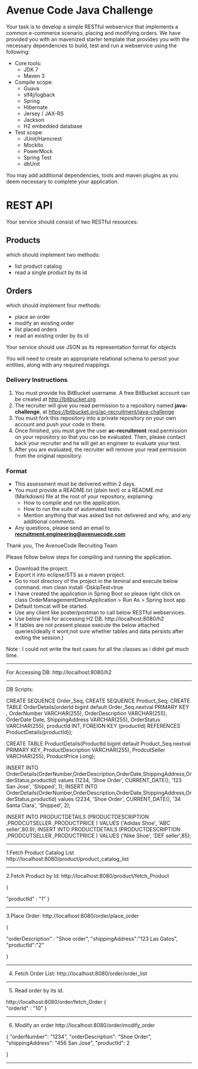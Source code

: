 # Avenue Code Java Challenge

Your task is to develop a simple RESTful webservice that implements a common e-commerce scenario, placing and modifying orders. We have provided you with an mavenized starter template that provides you with the necessary dependencies to build, test and run a webservice using the following:

- Core tools:
    - JDK 7
    - Maven 3
- Compile scope:
    - Guava
    - slf4j/logback
    - Spring
    - Hibernate
    - Jersey / JAX-RS
    - Jackson
    - H2 embedded database
- Test scope:
    - JUnit/Hamcrest
    - Mockito
    - PowerMock
    - Spring Test
    - dbUnit

You may add additional dependencies, tools and maven plugins as you deem necessary to complete your application. 

# REST API

Your service should consist of two RESTful resources:

## Products
	
which should implement two methods:
		
- list product catalog
- read a single product by its id
			
## Orders
	
which should implement four methods:
		
- place an order
- modify an existing order
- list placed orders
- read an existing order by its id
			
Your service should use JSON as its representation format for objects
			
You will need to create an appropriate relational schema to persist your entities, along with any required mappings.

### Delivery Instructions ###

1. You must provide his BitBucket username. A free BitBucket account can be created at http://bitbucket.org
1. The recruiter will give you read permission to a repository named **java-challenge**, at https://bitbucket.org/ac-recruitment/java-challenge
1. You must fork this repository into a private repository on your own account and push your code in there.
1. Once finished, you must give the user **ac-recruitment** read permission on your repository so that you can be evaluated. Then, please contact back your recruiter and he will get an engineer to evaluate your test.
1. After you are evaluated, the recruiter will remove your read permission from the original repository.

### Format ###

* This assessment must be delivered within 2 days.
* You must provide a README.txt (plain text) or a README.md (Markdown) file at the root of your repository, explaining:
    * How to compile and run the application.
    * How to run the suite of automated tests.
    * Mention anything that was asked but not delivered and why, and any additional comments.
* Any questions, please send an email to **recruitment.engineering@avenuecode.com**

Thank you,
The AvenueCode Recruiting Team




Please follow below steps for compiling and running the application.

- Download the project.
- Export it into eclipse/STS as a maven project.
- Go to root directory of the project in the teminal and execute below command.
mvn clean install -DskipTest=true
- I have created the appilcation in Spring Boot so please right click on class OrderManagementDemoApplication > Run As > Spring boot app.
- Default tomcat will be started.
- Use any client like poster/postman to call below RESTful webservices.
- Use below link for accessing H2 DB.
  http://localhost:8080/h2
- If tables are not present please execute the below attached queries(ideally it wont,not sure whether tables and data persists after exiting the session.)
 
 Note : I could not write the test cases for all the classes as i didnt get much time.

******************************************************************************
For Accessing DB:
http://localhost:8080/h2

******************************************************************************
DB Scripts:

CREATE SEQUENCE Order_Seq;
CREATE SEQUENCE Product_Seq;
CREATE TABLE OrderDetails(orderId bigint default Order_Seq.nextval PRIMARY KEY ,
							OrderNumber VARCHAR(255),
							OrderDescription VARCHAR(255),
							OrderDate Date, 
							ShippingAddress VARCHAR(255), 
							OrderStatus VARCHAR(255), 
	 						productId INT, 
	 						FOREIGN KEY (productId) REFERENCES ProductDetails(productId));
	 						
	 						
CREATE TABLE ProductDetails(ProductId bigint default Product_Seq.nextval PRIMARY KEY,
							ProductDescription VARCHAR(255),
							ProdcutSeller VARCHAR(255),
							ProductPrice Long);
							
INSERT INTO OrderDetails(OrderNumber,OrderDescription,OrderDate,ShippingAddress,OrderStatus,productId) values (1234, 'Shoe Order', CURRENT_DATE(), '123 San Jose', 'Shipped', 1);
INSERT INTO OrderDetails(OrderNumber,OrderDescription,OrderDate,ShippingAddress,OrderStatus,productId) values (2234, 'Shoe Order', CURRENT_DATE(), '34 Santa Clara', 'Shipped', 2);

INSERT INTO PRODUCTDETAILS (PRODUCTDESCRIPTION ,PRODCUTSELLER ,PRODUCTPRICE ) VALUES ('Adidas Shoe', 'ABC seller',80.9);
INSERT INTO PRODUCTDETAILS (PRODUCTDESCRIPTION ,PRODCUTSELLER ,PRODUCTPRICE ) VALUES ('Nike Shoe', 'DEF seller',85);


******************************************************************************

1.Fetch Product Catalog List
http://localhost:8080/product/product_catalog_list

******************************************************************************

2.Fetch Product by Id:
http://localhost:8080/product/fetch_Product

{
	
"productId" : "1"
}

******************************************************************************

3.Place Order:
http://localhost:8080/order/place_order

{
	
"orderDescription" : "Shoe order",
"shippingAddress":"123 Las Gatos",
"productId":"2"

}

******************************************************************************
4. Fetch Order List:
http://localhost:8080/order/order_list

******************************************************************************

5. Read order by its id.

http://localhost:8080/order/fetch_Order
{	
"orderId" : "10"
}

******************************************************************************

6. Modify an order
http://localhost:8080/order/modify_order

{
"orderNumber": "1234",
"orderDescription": "Shoe Order",
"shippingAddress": "456 San Jose",
"productId": 2
            
}
******************************************************************************